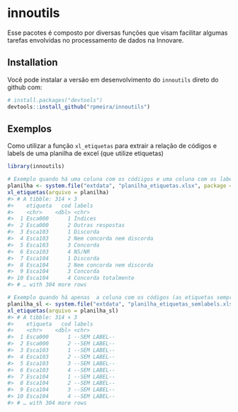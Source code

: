 
<!-- README.md is generated from README.Rmd. Please edit that file -->

# innoutils

<!-- badges: start -->
<!-- badges: end -->

Esse pacotes é composto por diversas funções que visam facilitar algumas
tarefas envolvidas no processamento de dados na Innovare.

## Installation

Você pode instalar a versão em desenvolvimento do `innoutils` direto do
github com:

``` r
# install.packages("devtools")
devtools::install_github("rpmeira/innoutils")
```

## Exemplos

Como utilizar a função `xl_etiquetas` para extrair a relação de códigos
e labels de uma planilha de excel (que utilize etiquetas)

``` r
library(innoutils)

# Exemplo quando há uma coluna com os códiigos e uma coluna com os labels
planilha <- system.file("extdata", "planilha_etiquetas.xlsx", package = "innoutils")
xl_etiquetas(arquivo = planilha)
#> # A tibble: 314 × 3
#>    etiqueta   cod labels                   
#>    <chr>    <dbl> <chr>                    
#>  1 Esca000      1 Índices                  
#>  2 Esca000      2 Outras respostas         
#>  3 Esca103      1 Discorda                 
#>  4 Esca103      2 Nem concorda nem discorda
#>  5 Esca103      3 Concorda                 
#>  6 Esca103      4 NS/NR                    
#>  7 Esca104      1 Discorda                 
#>  8 Esca104      2 Nem concorda nem discorda
#>  9 Esca104      3 Concorda                 
#> 10 Esca104      4 Concorda totalmente      
#> # … with 304 more rows

# Exemplo quando há apenas  a coluna com os códigos (as etiquetas sempre ficam nessa mesma coluna, em cima dos seus respectivos cógios)
planilha_sl <- system.file("extdata", "planilha_etiquetas_semlabels.xlsx", package = "innoutils")
xl_etiquetas(arquivo = planilha_sl)
#> # A tibble: 314 × 3
#>    etiqueta   cod labels       
#>    <chr>    <dbl> <chr>        
#>  1 Esca000      1 --SEM LABEL--
#>  2 Esca000      2 --SEM LABEL--
#>  3 Esca103      1 --SEM LABEL--
#>  4 Esca103      2 --SEM LABEL--
#>  5 Esca103      3 --SEM LABEL--
#>  6 Esca103      4 --SEM LABEL--
#>  7 Esca104      1 --SEM LABEL--
#>  8 Esca104      2 --SEM LABEL--
#>  9 Esca104      3 --SEM LABEL--
#> 10 Esca104      4 --SEM LABEL--
#> # … with 304 more rows
```
